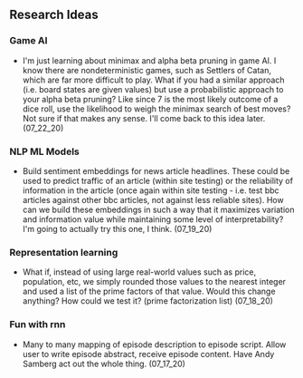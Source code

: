 ## Research Ideas
### Game AI
- I'm just learning about minimax and alpha beta pruning in game AI. I know there are nondeterministic games, such as Settlers of Catan, which are far more difficult to play. What if you had a similar approach (i.e. board states are given values) but use a probabilistic approach to your alpha beta pruning? Like since 7 is the most likely outcome of a dice roll, use the likelihood to weigh the minimax search of best moves? Not sure if that makes any sense. I'll come back to this idea later. (07_22_20)
### NLP ML Models
- Build sentiment embeddings for news article headlines. These could be used to predict traffic of an article (within site testing) or the reliability of information in the article (once again within site testing - i.e. test bbc articles against other bbc articles, not against less reliable sites). How can we build these embeddings in such a way that it maximizes variation and information value while maintaining some level of interpretability? I'm going to actually try this one, I think. (07_19_20)
### Representation learning
- What if, instead of using large real-world values such as price, population, etc, we simply rounded those values to the nearest integer and used a list of the prime factors of that value. Would this change anything? How could we test it? (prime factorization list) (07_18_20)
### Fun with rnn
- Many to many mapping of episode description to episode script. Allow user to write episode abstract, receive episode content. Have Andy Samberg act out the whole thing. (07_17_20)

